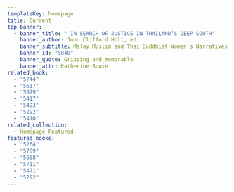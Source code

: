 ```yaml
---
templateKey: homepage
title: Current
top_banner:
  - banner_title: " IN SEARCH OF JUSTICE IN THAILAND’S DEEP SOUTH"
    banner_author: John Clifford Holt, ed.
    banner_subtitle: Malay Muslim and Thai Buddhist Women’s Narratives
    banner_id: "5848"
    banner_quote: Gripping and memorable
    banner_attr: Katherine Bowie
related_book:
  - "5744"
  - "5617"
  - "5679"
  - "5417"
  - "5493"
  - "5292"
  - "5410"
related_collection:
  - Homepage Featured
featured_books:
  - "5264"
  - "5799"
  - "5668"
  - "5711"
  - "5471"
  - "5292"
---
```

